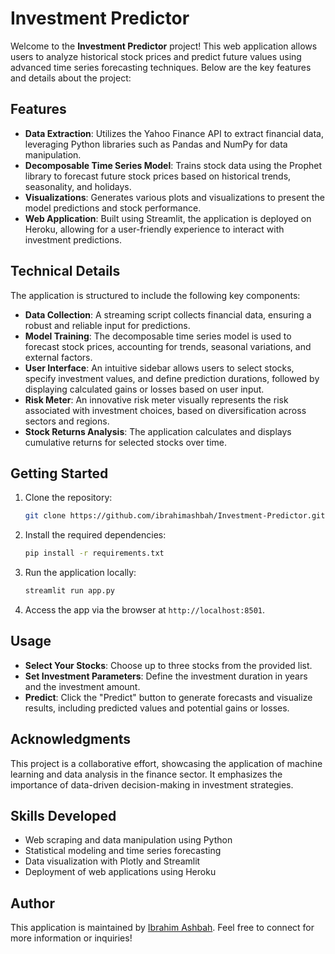 # Investment Predictor

Welcome to the **Investment Predictor** project! This web application allows users to analyze historical stock prices and predict future values using advanced time series forecasting techniques. Below are the key features and details about the project:


## Features

- **Data Extraction**: Utilizes the Yahoo Finance API to extract financial data, leveraging Python libraries such as Pandas and NumPy for data manipulation.
- **Decomposable Time Series Model**: Trains stock data using the Prophet library to forecast future stock prices based on historical trends, seasonality, and holidays.
- **Visualizations**: Generates various plots and visualizations to present the model predictions and stock performance.
- **Web Application**: Built using Streamlit, the application is deployed on Heroku, allowing for a user-friendly experience to interact with investment predictions.

## Technical Details

The application is structured to include the following key components:

- **Data Collection**: A streaming script collects financial data, ensuring a robust and reliable input for predictions.
- **Model Training**: The decomposable time series model is used to forecast stock prices, accounting for trends, seasonal variations, and external factors.
- **User Interface**: An intuitive sidebar allows users to select stocks, specify investment values, and define prediction durations, followed by displaying calculated gains or losses based on user input.
- **Risk Meter**: An innovative risk meter visually represents the risk associated with investment choices, based on diversification across sectors and regions.
- **Stock Returns Analysis**: The application calculates and displays cumulative returns for selected stocks over time.

## Getting Started

1. Clone the repository:
   ```bash
   git clone https://github.com/ibrahimashbah/Investment-Predictor.git
   ```

2. Install the required dependencies:
   ```bash
   pip install -r requirements.txt
   ```

3. Run the application locally:
   ```bash
   streamlit run app.py
   ```

4. Access the app via the browser at `http://localhost:8501`.

## Usage

- **Select Your Stocks**: Choose up to three stocks from the provided list.
- **Set Investment Parameters**: Define the investment duration in years and the investment amount.
- **Predict**: Click the "Predict" button to generate forecasts and visualize results, including predicted values and potential gains or losses.

## Acknowledgments

This project is a collaborative effort, showcasing the application of machine learning and data analysis in the finance sector. It emphasizes the importance of data-driven decision-making in investment strategies.

## Skills Developed

- Web scraping and data manipulation using Python
- Statistical modeling and time series forecasting
- Data visualization with Plotly and Streamlit
- Deployment of web applications using Heroku

## Author

This application is maintained by [Ibrahim Ashbah](https://www.linkedin.com/in/ibrahimashbah/). Feel free to connect for more information or inquiries!

